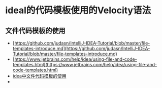 # ideal的代码模板使用的Velocity语法
## 文件代码模板的使用
- [https://github.com/judasn/IntelliJ-IDEA-Tutorial/blob/master/file-templates-introduce.md](https://github.com/judasn/IntelliJ-IDEA-Tutorial/blob/master/file-templates-introduce.md)
- [https://www.jetbrains.com/help/idea/using-file-and-code-templates.html](https://www.jetbrains.com/help/idea/using-file-and-code-templates.html)
- [idea中文件代码模板的使用](https://www.javazhiyin.com/23739.html)
- []()

